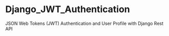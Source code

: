 # Django_JWT_Authentication
JSON Web Tokens (JWT) Authentication and User Profile with Django Rest API 
